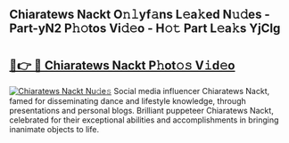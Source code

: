 ## Chiaratews Nackt O𝚗𝚕yf𝚊ns L𝚎a𝚔ed N𝚞𝚍es - Part-yN2 P𝚑𝚘tos Vi𝚍𝚎o - H𝚘𝚝 Part L𝚎a𝚔s YjCIg

# <h2><a href="http://kfdekh.oniu.top/?m=Chiaratews+Nackt">🔗👉 🔴 Chiaratews Nackt P𝚑ot𝚘𝚜 V𝚒d𝚎o</a></h2>

[![Chiaratews Nackt Nu𝚍e𝚜](https://i.imgur.com/0qMVB7G.gif)](http://kfdekh.oniu.top/?m=Chiaratews+Nackt)
Social media influencer Chiaratews Nackt, famed for disseminating dance and lifestyle knowledge, through presentations and personal blogs. Brilliant puppeteer Chiaratews Nackt, celebrated for their exceptional abilities and accomplishments in bringing inanimate objects to life.  

